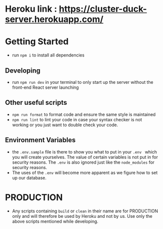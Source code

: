 # Heroku link : https://cluster-duck-server.herokuapp.com/

# Getting Started
- run  `npm i` to install all dependencies

## Developing
- run `npm run dev` in your terminal to only start up the server without the front-end React server launching
## Other useful scripts
- `npm run format` to format code and ensure the same style is maintained
-  `npm run lint` to lint your code in case your syntax checker is not working or you just want to double check your code.
## Environment Variables
- the  `.env.sample` file is there to show you what to put in your `.env ` which you will create yourselves. The value of certain variables is not put in for security reasons. The `.env` is also ignored just like the `node_modules` for security reasons. 
- The uses of the `.env` will become more apparent as we figure how to set up our database.

# PRODUCTION
- Any scripts containing `build` or `clean` in their name are for PRODUCTION only and will therefore be used by Heroku and not by us. Use only the above scripts mentioned while developing.